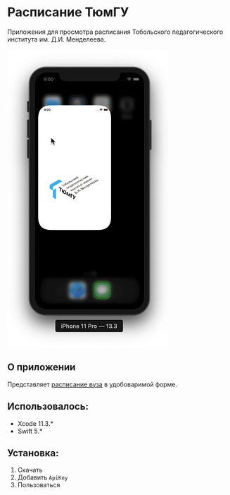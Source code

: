 # Расписание ТюмГУ
Приложения для просмотра расписания Тобольского педагогического института им. Д.И. Менделеева.

![](demo.gif)

## О приложении
Представляет [расписание вуза](https://docs.google.com/spreadsheets/d/1CrVXpFRuvS4iq8nvGpd27-CeUcnzsRmbNc9nh2CWcWw/edit#gid=1936799010) в удобоваримой форме.

## Использовалось:
* Xcode 11.3.*
* Swift 5.*

## Установка:
1. Скачать
2. Добавить ```ApiKey```
3. Пользоваться
